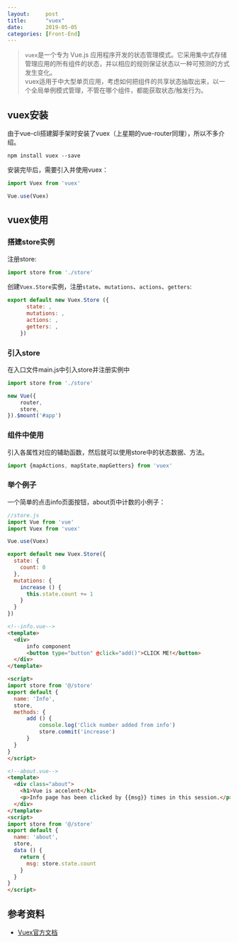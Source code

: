 ```yaml
---
layout:     post
title:      "vuex"
date:       2019-05-05
categories: [Front-End]
---
```


> `vuex`是一个专为 Vue.js 应用程序开发的状态管理模式。它采用集中式存储管理应用的所有组件的状态，并以相应的规则保证状态以一种可预测的方式发生变化。  
> vuex适用于中大型单页应用，考虑如何把组件的共享状态抽取出来，以一个全局单例模式管理，不管在哪个组件，都能获取状态/触发行为。

<!--more-->

## vuex安装

由于vue-cli搭建脚手架时安装了vuex（上星期的vue-router同理），所以不多介绍。  

```node
npm install vuex --save
```

安装完毕后，需要引入并使用vuex：

```js
import Vuex from 'vuex'

Vue.use(Vuex)
```

## vuex使用

### 搭建store实例

注册store:

```js
import store from './store'
```

创建`Vuex.Store`实例，注册`state`、`mutations`、`actions`、`getters`:

```js
export default new Vuex.Store ({
      state: ,
      mutations: ,
      actions: ,
      getters: ,
    })
```

### 引入store

在入口文件main.js中引入store并注册实例中

```js
import store from './store'

new Vue({
    router,
    store,
}).$mount('#app')
```

### 组件中使用

引入各属性对应的辅助函数，然后就可以使用store中的状态数据、方法。

```js
import {mapActions, mapState,mapGetters} from 'vuex'
```

### 举个例子

一个简单的点击info页面按钮，about页中计数的小例子：

```js
//store.js
import Vue from 'vue'
import Vuex from 'vuex'

Vue.use(Vuex)

export default new Vuex.Store({
  state: {
    count: 0
  },
  mutations: {
    increase () {
      this.state.count += 1
    }
  }
})
```

```html
<!--info.vue-->
<template>
  <div>
      info component
      <button type="button" @click="add()">CLICK ME!</button>
  </div>
</template>

<script>
import store from '@/store'
export default {
  name: 'Info',
  store,
  methods: {
      add () {
          console.log('Click number added from info')
          store.commit('increase')
      }
  }
}
</script>
```

```html
<!--about.vue-->
<template>
  <div class="about">
    <h1>Vue is accelent</h1>
    <p>Info page has been clicked by {{msg}} times in this session.</p>
  </div>
</template>
<script>
import store from '@/store'
export default {
  name: 'about',
  store,
  data () {
    return {
      msg: store.state.count
    }
  }
}
</script>
```

## 参考资料

- [Vuex官方文档](https://vuex.vuejs.org/zh/)
